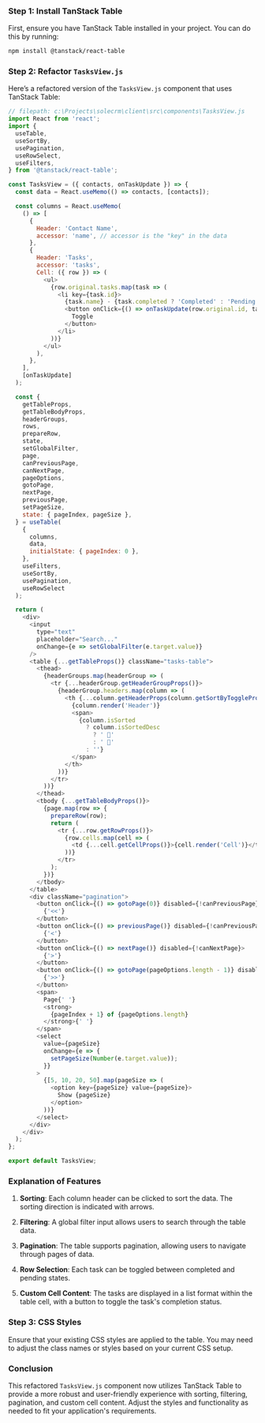 ### Step 1: Install TanStack Table

First, ensure you have TanStack Table installed in your project. You can do this by running:

```bash
npm install @tanstack/react-table
```

### Step 2: Refactor `TasksView.js`

Here’s a refactored version of the `TasksView.js` component that uses TanStack Table:

```javascript
// filepath: c:\Projects\solecrm\client\src\components\TasksView.js
import React from 'react';
import {
  useTable,
  useSortBy,
  usePagination,
  useRowSelect,
  useFilters,
} from '@tanstack/react-table';

const TasksView = ({ contacts, onTaskUpdate }) => {
  const data = React.useMemo(() => contacts, [contacts]);

  const columns = React.useMemo(
    () => [
      {
        Header: 'Contact Name',
        accessor: 'name', // accessor is the "key" in the data
      },
      {
        Header: 'Tasks',
        accessor: 'tasks',
        Cell: ({ row }) => (
          <ul>
            {row.original.tasks.map(task => (
              <li key={task.id}>
                {task.name} - {task.completed ? 'Completed' : 'Pending'}
                <button onClick={() => onTaskUpdate(row.original.id, task.id, { ...task, completed: !task.completed })}>
                  Toggle
                </button>
              </li>
            ))}
          </ul>
        ),
      },
    ],
    [onTaskUpdate]
  );

  const {
    getTableProps,
    getTableBodyProps,
    headerGroups,
    rows,
    prepareRow,
    state,
    setGlobalFilter,
    page,
    canPreviousPage,
    canNextPage,
    pageOptions,
    gotoPage,
    nextPage,
    previousPage,
    setPageSize,
    state: { pageIndex, pageSize },
  } = useTable(
    {
      columns,
      data,
      initialState: { pageIndex: 0 },
    },
    useFilters,
    useSortBy,
    usePagination,
    useRowSelect
  );

  return (
    <div>
      <input
        type="text"
        placeholder="Search..."
        onChange={e => setGlobalFilter(e.target.value)}
      />
      <table {...getTableProps()} className="tasks-table">
        <thead>
          {headerGroups.map(headerGroup => (
            <tr {...headerGroup.getHeaderGroupProps()}>
              {headerGroup.headers.map(column => (
                <th {...column.getHeaderProps(column.getSortByToggleProps())}>
                  {column.render('Header')}
                  <span>
                    {column.isSorted
                      ? column.isSortedDesc
                        ? ' 🔽'
                        : ' 🔼'
                      : ''}
                  </span>
                </th>
              ))}
            </tr>
          ))}
        </thead>
        <tbody {...getTableBodyProps()}>
          {page.map(row => {
            prepareRow(row);
            return (
              <tr {...row.getRowProps()}>
                {row.cells.map(cell => (
                  <td {...cell.getCellProps()}>{cell.render('Cell')}</td>
                ))}
              </tr>
            );
          })}
        </tbody>
      </table>
      <div className="pagination">
        <button onClick={() => gotoPage(0)} disabled={!canPreviousPage}>
          {'<<'}
        </button>
        <button onClick={() => previousPage()} disabled={!canPreviousPage}>
          {'<'}
        </button>
        <button onClick={() => nextPage()} disabled={!canNextPage}>
          {'>'}
        </button>
        <button onClick={() => gotoPage(pageOptions.length - 1)} disabled={!canNextPage}>
          {'>>'}
        </button>
        <span>
          Page{' '}
          <strong>
            {pageIndex + 1} of {pageOptions.length}
          </strong>{' '}
        </span>
        <select
          value={pageSize}
          onChange={e => {
            setPageSize(Number(e.target.value));
          }}
        >
          {[5, 10, 20, 50].map(pageSize => (
            <option key={pageSize} value={pageSize}>
              Show {pageSize}
            </option>
          ))}
        </select>
      </div>
    </div>
  );
};

export default TasksView;
```

### Explanation of Features

1. **Sorting**: Each column header can be clicked to sort the data. The sorting direction is indicated with arrows.

2. **Filtering**: A global filter input allows users to search through the table data.

3. **Pagination**: The table supports pagination, allowing users to navigate through pages of data.

4. **Row Selection**: Each task can be toggled between completed and pending states.

5. **Custom Cell Content**: The tasks are displayed in a list format within the table cell, with a button to toggle the task's completion status.

### Step 3: CSS Styles

Ensure that your existing CSS styles are applied to the table. You may need to adjust the class names or styles based on your current CSS setup.

### Conclusion

This refactored `TasksView.js` component now utilizes TanStack Table to provide a more robust and user-friendly experience with sorting, filtering, pagination, and custom cell content. Adjust the styles and functionality as needed to fit your application's requirements.